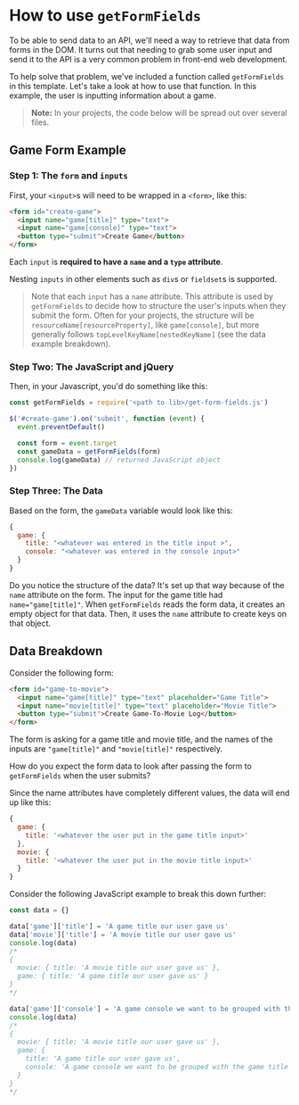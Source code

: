 # How to use `getFormFields`

To be able to send data to an API, we'll need a way to retrieve that data from
forms in the DOM. It turns out that needing to grab some user
input and send it to the API is a very common problem in front-end web
development.

To help solve that problem, we've included a function called `getFormFields` in
this template. Let's take a look at how to use that function. In this example,
the user is inputting information about a game.

> **Note:** In your projects, the code below will be spread out over several
> files.

## Game Form Example

### Step 1: The `form` and `inputs`

First, your `<input>`s will need to be wrapped in a `<form>`, like this:

```html
<form id="create-game">
  <input name="game[title]" type="text">
  <input name="game[console]" type="text">
  <button type="submit">Create Game</button>
</form>
```

Each `input` is **required to have a `name` and a `type` attribute**.

Nesting `inputs` in other elements such as `div`s or `fieldset`s is supported.

> Note that each `input` has a `name` attribute. This attribute is used
> by `getFormFields` to decide how to structure the user's inputs when they
> submit the form. Often for your projects, the structure will be
> `resourceName[resourceProperty]`, like `game[console]`, but more generally
> follows `topLevelKeyName[nestedKeyName]` (see the data example breakdown).

### Step Two: The JavaScript and jQuery

Then, in your Javascript, you'd do something like this:

```js
const getFormFields = require('<path to lib>/get-form-fields.js')

$('#create-game').on('submit', function (event) {
  event.preventDefault()

  const form = event.target
  const gameData = getFormFields(form)
  console.log(gameData) // returned JavaScript object
})
```

### Step Three: The Data

Based on the form, the `gameData` variable would look like this:

```js
{
  game: {
    title: "<whatever was entered in the title input >",
    console: "<whatever was entered in the console input>"
  }
}
```

Do you notice the structure of the data? It's set up that way because of the
`name` attribute on the form. The input for the game title had
`name="game[title]"`. When `getFormFields` reads the form data, it creates an
empty object for that data. Then, it uses the `name` attribute to create keys
on that object.

## Data Breakdown

Consider the following form:

```html
<form id="game-to-movie">
  <input name="game[title]" type="text" placeholder="Game Title">
  <input name="movie[title]" type="text" placeholder="Movie Title">
  <button type="submit">Create Game-To-Movie Log</button>
</form>
```

The form is asking for a game title and movie title, and the names of the inputs
are `"game[title]"` and `"movie[title]"` respectively.

How do you expect the form data to look after passing the form to
`getFormFields` when the user submits?

Since the name attributes have completely different values, the data will end
up like this:

```js
{
  game: {
    title: '<whatever the user put in the game title input>'
  },
  movie: {
    title: '<whatever the user put in the movie title input>'
  }
}
```

Consider the following JavaScript example to break this down further:

```js
const data = {}

data['game']['title'] = 'A game title our user gave us'
data['movie']['title'] = 'A movie title our user gave us'
console.log(data)
/*
{
  movie: { title: 'A movie title our user gave us' },
  game: { title: 'A game title our user gave us' }
}
*/

data['game']['console'] = 'A game console we want to be grouped with the game title'
console.log(data)
/*
{
  movie: { title: 'A movie title our user gave us' },
  game: {
    title: 'A game title our user gave us',
    console: 'A game console we want to be grouped with the game title'
  }
}
*/
```
